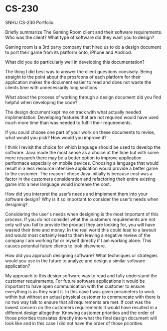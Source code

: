 # CS-230
SNHU CS-230 Portfolio


Briefly summarize The Gaming Room client and their software requirements. Who was the client? What type of software did they want you to design?

Gaming room is a 3rd party company that hired us to do a design document to port their game from its platform onto, iPhone and Andriod.


What did you do particularly well in developing this documentation?

The thing I did best was to answer the client questions consisely. Being straight to the point about the pros/cons of each platform for their application makes the document easier to read and does not waste the clients time with unnecessarily long sections


What about the process of working through a design document did you find helpful when developing the code?

The design document kept me on track with what actually needed implimentation. Developing features that are not required would have used much more time than was needed to fulfill their requirements.


If you could choose one part of your work on these documents to revise, what would you pick? How would you improve it?

I think I revisit the choice for which language should be used to develop the software. Java made the most sense as a choice at the time but with some more research there may be a better option to improve application performace especially on mobile devices. Choosing a language that would result in a less resource intensive application would provide a better game to the customer. The reason I chose Java initially is because cost was a factor in the customers consideration and refactoring their entire existing game into a new language would increase the cost.


How did you interpret the user’s needs and implement them into your software design? Why is it so important to consider the user’s needs when designing?

Considering the user's needs when designing is the most important of this process. If you do not consider what the customers requirements are not only will you fail to provide the product they are looking for, you will have wasted their time and money. In the real world this could lead to a lawsuit and would most certainly lead to them leaving a negative review of the company I am working for or myself directly if I am working alone. This causes potential future clients to look elsewhere.


How did you approach designing software? What techniques or strategies would you use in the future to analyze and design a similar software application?

My approach to this design software was to read and fully understand the customer requirements. For future software applications it would be important to have open communication with the customer to ensure everything is as they want it. In this case I was given perameters to work within but without an actual physical customer to communcate with there is no two way talk to ensure that all requirements are met. If cost was the lowest concern on the customers requirements it would have resulted in a different design altogether. Knowing customer priorities and the order of those priorities translates directly into what the final design document will look like and in this case I did not have the order of those priorities.
